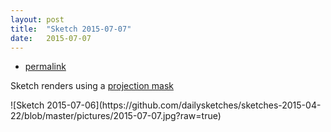 ```yaml
---
layout: post
title:  "Sketch 2015-07-07"
date:   2015-07-07
---
```

<div class="code">
    <ul>
		<li><a href="{% post_url 2015-07-07-sketch %}">permalink</a></li>
	</ul>
</div>
<p class="description">Sketch renders using a <a href="https://github.com/microcosm/ofxProjectionMask">projection mask</a></p>
![Sketch 2015-07-06](https://github.com/dailysketches/sketches-2015-04-22/blob/master/pictures/2015-07-07.jpg?raw=true)